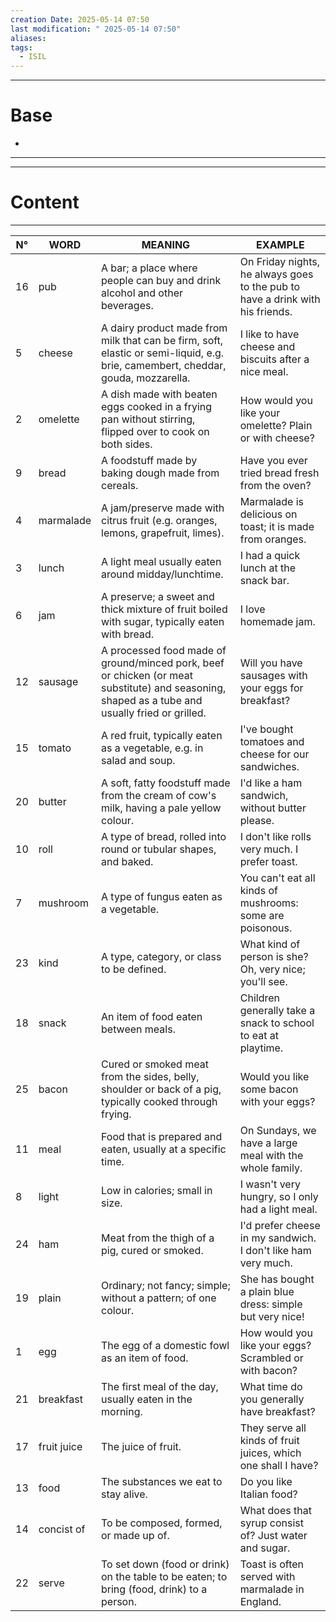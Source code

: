 ```yaml
---
creation Date: 2025-05-14 07:50
last modification: " 2025-05-14 07:50"
aliases: 
tags:
  - ISIL
---
```

___
# Base
- 
___
___
# Content
___

| N°  | WORD        | MEANING                                                                                                                                         | EXAMPLE                                                                       |
| --- | ----------- | ----------------------------------------------------------------------------------------------------------------------------------------------- | ----------------------------------------------------------------------------- |
| 16  | pub         | A bar; a place where people can buy and drink alcohol and other beverages.                                                                      | On Friday nights, he always goes to the pub to have a drink with his friends. |
| 5   | cheese      | A dairy product made from milk that can be firm, soft, elastic or semi-liquid, e.g. brie, camembert, cheddar, gouda, mozzarella.                | I like to have cheese and biscuits after a nice meal.                         |
| 2   | omelette    | A dish made with beaten eggs cooked in a frying pan without stirring, flipped over to cook on both sides.                                       | How would you like your omelette? Plain or with cheese?                       |
| 9   | bread       | A foodstuff made by baking dough made from cereals.                                                                                             | Have you ever tried bread fresh from the oven?                                |
| 4   | marmalade   | A jam/preserve made with citrus fruit (e.g. oranges, lemons, grapefruit, limes).                                                                | Marmalade is delicious on toast; it is made from oranges.                     |
| 3   | lunch       | A light meal usually eaten around midday/lunchtime.                                                                                             | I had a quick lunch at the snack bar.                                         |
| 6   | jam         | A preserve; a sweet and thick mixture of fruit boiled with sugar, typically eaten with bread.                                                   | I love homemade jam.                                                          |
| 12  | sausage     | A processed food made of ground/minced pork, beef or chicken (or meat substitute) and seasoning, shaped as a tube and usually fried or grilled. | Will you have sausages with your eggs for breakfast?                          |
| 15  | tomato      | A red fruit, typically eaten as a vegetable, e.g. in salad and soup.                                                                            | I've bought tomatoes and cheese for our sandwiches.                           |
| 20  | butter      | A soft, fatty foodstuff made from the cream of cow's milk, having a pale yellow colour.                                                         | I'd like a ham sandwich, without butter please.                               |
| 10  | roll        | A type of bread, rolled into round or tubular shapes, and baked.                                                                                | I don't like rolls very much. I prefer toast.                                 |
| 7   | mushroom    | A type of fungus eaten as a vegetable.                                                                                                          | You can't eat all kinds of mushrooms: some are poisonous.                     |
| 23  | kind        | A type, category, or class to be defined.                                                                                                       | What kind of person is she? Oh, very nice; you'll see.                        |
| 18  | snack       | An item of food eaten between meals.                                                                                                            | Children generally take a snack to school to eat at playtime.                 |
| 25  | bacon       | Cured or smoked meat from the sides, belly, shoulder or back of a pig, typically cooked through frying.                                         | Would you like some bacon with your eggs?                                     |
| 11  | meal        | Food that is prepared and eaten, usually at a specific time.                                                                                    | On Sundays, we have a large meal with the whole family.                       |
| 8   | light       | Low in calories; small in size.                                                                                                                 | I wasn't very hungry, so I only had a light meal.                             |
| 24  | ham         | Meat from the thigh of a pig, cured or smoked.                                                                                                  | I'd prefer cheese in my sandwich. I don't like ham very much.                 |
| 19  | plain       | Ordinary; not fancy; simple; without a pattern; of one colour.                                                                                  | She has bought a plain blue dress: simple but very nice!                      |
| 1   | egg         | The egg of a domestic fowl as an item of food.                                                                                                  | How would you like your eggs? Scrambled or with bacon?                        |
| 21  | breakfast   | The first meal of the day, usually eaten in the morning.                                                                                        | What time do you generally have breakfast?                                    |
| 17  | fruit juice | The juice of fruit.                                                                                                                             | They serve all kinds of fruit juices, which one shall I have?                 |
| 13  | food        | The substances we eat to stay alive.                                                                                                            | Do you like Italian food?                                                     |
| 14  | concist of  | To be composed, formed, or made up of.                                                                                                          | What does that syrup consist of? Just water and sugar.                        |
| 22  | serve       | To set down (food or drink) on the table to be eaten; to bring (food, drink) to a person.                                                       | Toast is often served with marmalade in England.                              |


